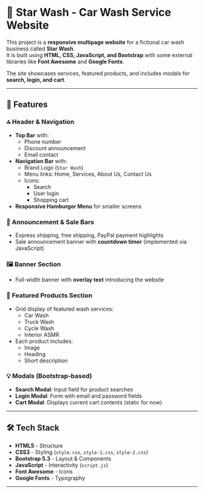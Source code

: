 # 🚗 Star Wash - Car Wash Service Website

This project is a **responsive multipage website** for a fictional car wash business called **Star Wash**.  
It is built using **HTML, CSS, JavaScript, and Bootstrap** with some external libraries like **Font Awesome** and **Google Fonts**.  

The site showcases services, featured products, and includes modals for **search, login, and cart**.  

---

## 📌 Features

### 🔝 Header & Navigation
- **Top Bar** with:
  - Phone number
  - Discount announcement
  - Email contact
- **Navigation Bar** with:
  - Brand Logo (`Star Wash`)
  - Menu links: Home, Services, About Us, Contact Us
  - Icons:
    - Search
    - User login
    - Shopping cart
- **Responsive Hamburger Menu** for smaller screens

### 📣 Announcement & Sale Bars
- Express shipping, free shipping, PayPal payment highlights
- Sale announcement banner with **countdown timer** (implemented via JavaScript)

### 🖼️ Banner Section
- Full-width banner with **overlay text** introducing the website

### 🛒 Featured Products Section
- Grid display of featured wash services:
  - Car Wash
  - Truck Wash
  - Cycle Wash
  - Interior ASMR  
- Each product includes:
  - Image
  - Heading
  - Short description

### 💡 Modals (Bootstrap-based)
- **Search Modal**: Input field for product searches  
- **Login Modal**: Form with email and password fields  
- **Cart Modal**: Displays current cart contents (static for now)

---

## 🛠️ Tech Stack

- **HTML5** - Structure
- **CSS3** - Styling (`style.css`, `style-1.css`, `style-2.css`)
- **Bootstrap 5.3** - Layout & Components
- **JavaScript** - Interactivity (`script.js`)
- **Font Awesome** - Icons
- **Google Fonts** - Typography

---


